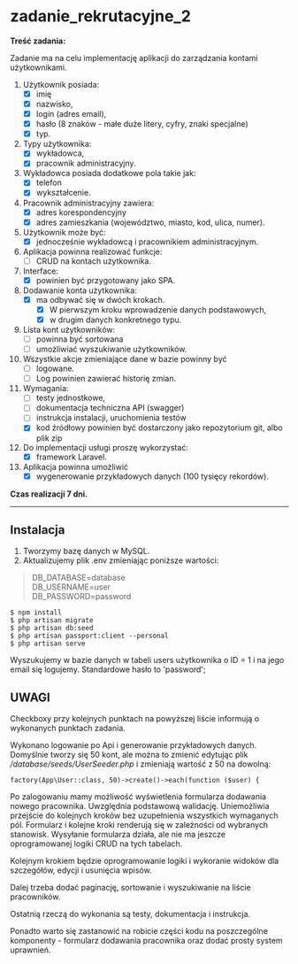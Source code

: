 # zadanie_rekrutacyjne_2
 
**Treść zadania:**

Zadanie ma na celu implementację aplikacji do zarządzania kontami użytkownikami.
1. Użytkownik posiada:
    * [X] imię 
    * [X] nazwisko, 
    * [X] login (adres email), 
    * [X] hasło (8 znaków - małe duże litery, cyfry, znaki specjalne) 
    * [X] typ.
2. Typy użytkownika:
    * [X] wykładowca,
    * [X] pracownik administracyjny.
3. Wykładowca posiada dodatkowe pola takie jak:
    * [X] telefon 
    * [X] wykształcenie.
4. Pracownik administracyjny zawiera:
    * [X] adres korespondencyjny  
    * [X] adres zamieszkania (województwo, miasto, kod, ulica, numer).
5. Użytkownik może być:
    * [X] jednocześnie wykładowcą i pracownikiem administracyjnym.
6. Aplikacja powinna realizować funkcje:
    * [ ] CRUD na kontach użytkownika.
7. Interface:
    * [X] powinien być przygotowany jako SPA. 
8. Dodawanie konta użytkownika:
    * [X] ma odbywać się w dwóch krokach. 
        * [X] W pierwszym kroku wprowadzenie danych podstawowych, 
        * [X] w drugim danych konkretnego typu.
10. Lista kont użytkowników:
    * [ ] powinna być sortowana 
    * [ ] umożliwiać wyszukiwanie użytkowników.
11. Wszystkie akcje zmieniające dane w bazie powinny być
    * [ ] logowane. 
    * [ ] Log powinien zawierać historię zmian.
12. Wymagania:
    * [ ] testy jednostkowe,
    * [ ] dokumentacja techniczna API (swagger)
    * [ ] instrukcja instalacji, uruchomienia testów
    * [X] kod źródłowy powinien być dostarczony jako repozytorium git, albo plik zip
13. Do implementacji usługi proszę wykorzystać:
    * [X] framework Laravel.
14. Aplikacja powinna umożliwić 
    * [X] wygenerowanie przykładowych danych (100 tysięcy rekordów).

**Czas realizacji 7 dni.**

----------------------------------
## Instalacja
1. Tworzymy bazę danych w MySQL.
2. Aktualizujemy plik .env zmieniając poniższe wartości:
>DB_DATABASE=database\
>DB_USERNAME=user\
>DB_PASSWORD=password

```text
$ npm install
$ php artisan migrate
$ php artisan db:seed
$ php artisan passport:client --personal
$ php artisan serve
```

Wyszukujemy w bazie danych w tabeli users użytkownika o ID = 1 i na jego email się logujemy. Standardowe hasło to 'password';
 
## UWAGI
Checkboxy przy kolejnych punktach na powyższej liście informują o wykonanych punktach zadania.

 
Wykonano logowanie po Api i generowanie przykładowych danych. 
Domyślnie tworzy się 50 kont, ale można to zmienić edytując plik 
_/database/seeds/UserSeeder.php_ i zmieniają wartość z 50 na dowolną:
```text
factory(App\User::class, 50)->create()->each(function ($user) { 
```

Po zalogowaniu mamy możliwość wyświetlenia formularza dodawania nowego pracownika. Uwzględnia podstawową walidację. Uniemożliwia 
przejście do kolejnych kroków bez uzupełnienia wszystkich wymaganych pól. Formularz i kolejne kroki renderują się w zależności od wybranych
stanowisk. Wysyłanie formularza działa, ale nie ma jeszcze oprogramowanej logiki CRUD na tych tabelach.

Kolejnym krokiem będzie oprogramowanie logiki i wykoranie widoków dla szczegółów, edycji i usunięcia wpisów.

Dalej trzeba dodać paginację, sortowanie i wyszukiwanie na liście pracowników.

Ostatnią rzeczą do wykonania są testy, dokumentacja i instrukcja. 

Ponadto warto się zastanowić na robicie części kodu na poszczególne komponenty - formularz dodawania pracownika oraz dodać prosty system uprawnień.
